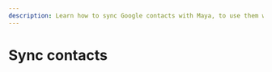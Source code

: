 ```yaml
---
description: Learn how to sync Google contacts with Maya, to use them with skills
---
```


# Sync contacts

